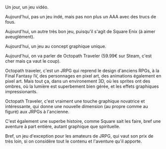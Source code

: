Un jour, un jeu vidéo.

Aujourd'hui, pas un jeu indé, mais pas non plus un AAA avec des trucs de fous.

Aujourd'hui, un autre très bon jeu, puisqu'il s'agit de Square Enix (à aimer aveuglément).

Aujourd'hui, un jeu au concept graphique unique.

Aujourd'hui, on va parler de Octopath Traveler (59.99€ sur Steam, c'est cher mais ça vaut le coup).

Octopath traveler, c'est un JRPG qui reprend le design d'anciens RPGs, à la Final Fantasy IV, des personnages en pixel art, des animations également en pixel art. Mais tout ça, dans un environement 3D, où les sprites ont des ombres, où la lumière est superbement bien gérée, et les effets graphiques impressionants.

Octopath Traveler, c'est vraiment une touche graphique novatrice et intéressante, qui donne une nouvelle dimension (au propre comme au figuré) aux JRPGs à l'ancienne.

C'est également une superbe histoire, comme Square sait les faire, bref une aventure à part entière, autant graphique que spirituelle.

Bref, un jeu d'exception pour les amateurs de JRPG, qui vaut son prix de très loin, si on considère tout le contenu et l'aventure qu'il apporte.
